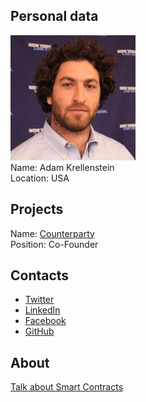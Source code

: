 ## Personal data
![krellenstein photo](photo/adam_krellenstein.jpg)  
Name: Adam Krellenstein  
Location: USA
## Projects 
Name: [Counterparty](../projects/counterparty.md)  
Position: Co-Founder
## Contacts
* [Twitter](https://twitter.com/adamkrellenstei)
* [LinkedIn](http://www.linkedin.com/pub/adam-krellenstein/96/48b/540)    
* [Facebook](https://www.facebook.com/profile.php?id=100009301689442) 
* [GitHub](https://github.com/adamkrellenstein)
## About
[Talk about Smart Contracts](https://www.youtube.com/watch?v=JxwvDZatBtc)  
